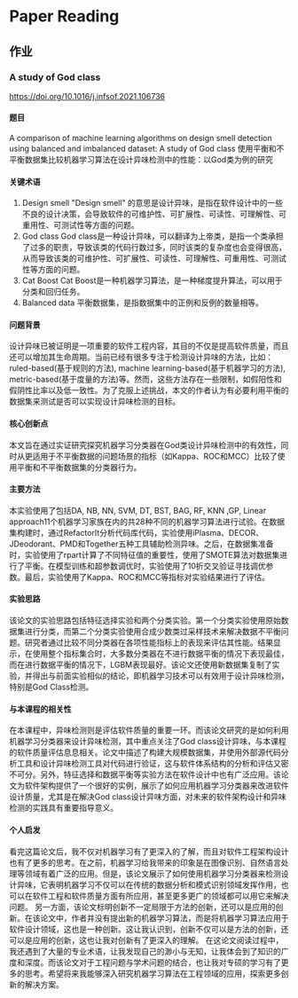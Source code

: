 # Paper Reading

## 作业
### A study of God class
https://doi.org/10.1016/j.infsof.2021.106736
#### 题目 
A comparison of machine learning algorithms on design smell detection using balanced and imbalanced dataset: A study of God class
使用平衡和不平衡数据集比较机器学习算法在设计异味检测中的性能：以God类为例的研究
#### 关键术语
1. Design smell
"Design smell" 的意思是设计异味，是指在软件设计中的一些不良的设计决策，会导致软件的可维护性、可扩展性、可读性、可理解性、可重用性、可测试性等方面的问题。
2. God class
God class是一种设计异味，可以翻译为上帝类，是指一个类承担了过多的职责，导致该类的代码行数过多，同时该类的复杂度也会变得很高，从而导致该类的可维护性、可扩展性、可读性、可理解性、可重用性、可测试性等方面的问题。
3. Cat Boost
Cat Boost是一种机器学习算法，是一种梯度提升算法，可以用于分类和回归任务。
4. Balanced data 
平衡数据集，是指数据集中的正例和反例的数量相等。
#### 问题背景
设计异味已被证明是一项重要的软件工程内容，其目的不仅是提高软件质量，而且还可以增加其生命周期。当前已经有很多专注于检测设计异味的方法，比如：ruled-based(基于规则的方法), machine learning-based(基于机器学习的方法), metric-based(基于度量的方法)等。然而，这些方法存在一些限制，如假阳性和假阴性比率以及低一致性。为了克服上述挑战，本文的作者认为有必要利用平衡的数据集来测试是否可以实现设计异味检测的目标。
#### 核心创新点
本文旨在通过实证研究探究机器学习分类器在God类设计异味检测中的有效性，同时从更适用于不平衡数据的问题场景的指标（如Kappa、ROC和MCC）比较了使用平衡和不平衡数据集的分类器行为。
#### 主要方法
本实验使用了包括DA, NB, NN, SVM, DT, BST, BAG, RF, KNN ,GP, Linear approach11个机器学习家族在内的共28种不同的机器学习算法进行试验。在数据集构建时，通过RefactorIt分析代码库代码，实验使用iPlasma、DECOR、JDeodorant、PMD和Together五种工具辅助检测异味。之后，在数据集准备时，实验使用了rpart计算了不同特征值的重要性，使用了SMOTE算法对数据集进行了平衡。在模型训练和超参数调优时，实验使用了10折交叉验证寻找调优参数。最后，实验使用了Kappa、ROC和MCC等指标对实验结果进行了评估。
#### 实验思路
该论文的实验思路包括特征选择实验和两个分类实验。第一个分类实验使用原始数据集进行分类，而第二个分类实验使用合成少数类过采样技术来解决数据不平衡问题。研究者通过比较不同分类器在各项性能指标上的表现来评估其性能。结果显示，在使用整个指标集合时，大多数分类器在不进行数据平衡的情况下表现最佳，而在进行数据平衡的情况下，LGBM表现最好。该论文还使用新数据集复制了实验，并得出与前面实验相似的结论，即机器学习技术可以有效用于设计异味检测，特别是God Class检测。
#### 与本课程的相关性
在本课程中，异味检测则是评估软件质量的重要一环。而该论文研究的是如何利用机器学习分类器来设计异味检测，其中重点关注了God class设计异味，与本课程的软件质量评估息息相关。论文中描述了构建大规模数据集，并使用外部源代码分析工具和设计异味检测工具对代码进行验证，这与软件体系结构的分析和评估又密不可分。另外，特征选择和数据平衡等实验方法在软件设计中也有广泛应用。该论文为软件架构提供了一个很好的实例，展示了如何应用机器学习分类器来改进软件设计质量，尤其是在解决God class设计异味方面，对未来的软件架构设计和异味检测的实践具有重要指导意义。
#### 个人启发
看完这篇论文后，我不仅对机器学习有了更深入的了解，而且对软件工程架构设计也有了更多的思考。在之前，机器学习给我带来的印象是在图像识别、自然语言处理等领域有着广泛的应用。但是，该论文展示了如何使用机器学习分类器来检测设计异味，它表明机器学习不仅可以在传统的数据分析和模式识别领域发挥作用，也可以在软件工程和软件质量方面有所应用，甚至更多更广的领域都可以用它来解决问题。
另一方面，该论文标明创新不一定局限于方法的创新，还可以是应用的创新。在该论文中，作者并没有提出新的机器学习算法，而是将机器学习算法应用于软件设计领域，这也是一种创新。这让我认识到，创新不仅可以是方法的创新，还可以是应用的创新，这也让我对创新有了更深入的理解。
在这论文阅读过程中，我还遇到了大量的专业术语，让我发现自己的渺小与无知，让我体会到了知识的广度和深度。而该论文对于工程问题与学术问题的结合，也让我对专硕的学习有了更多的思考。希望将来我能够深入研究机器学习算法在工程领域的应用，探索更多创新的解决方案。